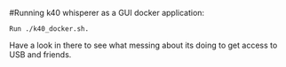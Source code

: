 #Running k40 whisperer as a GUI docker application:

`Run ./k40_docker.sh.` 

Have a look in there to see what messing about its doing to get access to USB and friends. 
